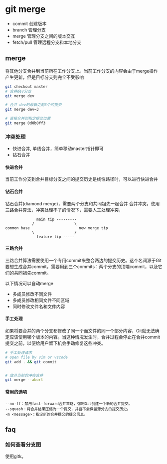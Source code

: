 # git merge


- commit 创建版本
- branch 管理分支
- merge 管理分支之间的版本交互
- fetch/pull 管理远程分支和本地分支

## merge


将其他分支合并到当前所在工作分支上。当前工作分支的内容会由于merge操作产生更新，但是目标分支则完全不受影响

```bash
git checkout master
# 合并dev分支
git merge dev

# 合并 dev的最新之前3个的提交
git merge dev~3

# 直接合并到指定提交位置
git merge 0d0b0ff3
```

### 冲突处理

- 快进合并, 单线合并，简单移动master指针即可
- 钻石合并


#### 快进合并
当前工作分支到合并目标分支之间的提交历史是线性路径时，可以进行快进合并
#### 钻石合并
钻石合并(diamond merge)，需要两个分支和共同祖先一起合并
合并冲突，使用三路合并算法，冲突处理不了的情况下，需要人工处理冲突，

```
              main tip ---------
            /                  \
common base                      new merge tip
            \                  /
              feature tip -----
```


#### 三路合并
三路合并算法需要使用一个专用commit来整合两边的提交历史。这个名词源于Git要想生成合并commit，需要用到三个commits：两个分支的顶端commit，以及它们的共同祖先commit。

以下情况可以自动merge
* 多成员修改不同文件
* 多成员修改相同文件不同区域
* 同时修改文件名和文件内容

#### 手工处理

如果将要合并的两个分支都修改了同一个而文件的同一个部分内容，Git就无法确定应该使用哪个版本的内容。当这种情况发生时，合并过程会停止在合并commit提交之前，以便给用户留下机会手动修复这些冲突。


``` bash
# 手工处理请求
# open file by vim or vscode
git add . && git commit


# 放弃当前的冲突合并
git merge --abort 
```

#### 常用的选项

```
--no-ff：禁用fast-forward合并策略，强制Git创建一个新的合并提交。
--squash：将合并结果压缩为一个提交，并且不会保留源分支的提交历史。
-m <message>：指定新的合并提交的提交信息。
```

## faq
### 如何查看分支图

使用gitk。
